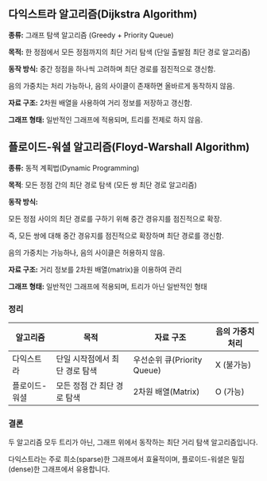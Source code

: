 ## 다익스트라 알고리즘(Dijkstra Algorithm)
**종류:** 
그래프 탐색 알고리즘 (Greedy + Priority Queue)

**목적:** 
한 정점에서 모든 정점까지의 최단 거리 탐색 (단일 출발점 최단 경로 알고리즘)

**동작 방식:**
중간 정점을 하나씩 고려하며 최단 경로를 점진적으로 갱신함.

음의 가중치는 처리 가능하나, 음의 사이클이 존재하면 올바르게 동작하지 않음.

**자료 구조:**
2차원 배열을 사용하여 거리 정보를 저장하고 갱신함.

**그래프 형태:** 일반적인 그래프에 적용되며, 트리를 전제로 하지 않음.

## 플로이드-워셜 알고리즘(Floyd-Warshall Algorithm)
**종류:** 동적 계획법(Dynamic Programming)

**목적**: 모든 정점 간의 최단 경로 탐색 (모든 쌍 최단 경로 알고리즘)

**동작 방식:**

모든 정점 사이의 최단 경로를 구하기 위해 중간 경유지를 점진적으로 확장.

즉, 모든 쌍에 대해 중간 경유지를 점진적으로 확장하며 최단 경로를 갱신함.

음의 가중치는 가능하나, 음의 사이클은 허용하지 않음.

**자료 구조:** 거리 정보를 2차원 배열(matrix)을 이용하여 관리

**그래프 형태:** 일반적인 그래프에 적용되며, 트리가 아닌 일반적인 형태

### 정리

| 알고리즘    | 목적                | 자료 구조                  | 음의 가중치 처리 |
| ------- | ----------------- | ---------------------- | --------- |
| 다익스트라   | 단일 시작점에서 최단 경로 탐색 | 우선순위 큐(Priority Queue) | X (불가능)   |
| 플로이드-워셜 | 모든 정점 간 최단 경로 탐색  | 2차원 배열(Matrix)         | O (가능)    |


### 결론
두 알고리즘 모두 트리가 아닌, 그래프 위에서 동작하는 최단 거리 탐색 알고리즘입니다.

다익스트라는 주로 희소(sparse)한 그래프에서 효율적이며, 플로이드-워셜은 밀집(dense)한 그래프에서 유용합니다.
